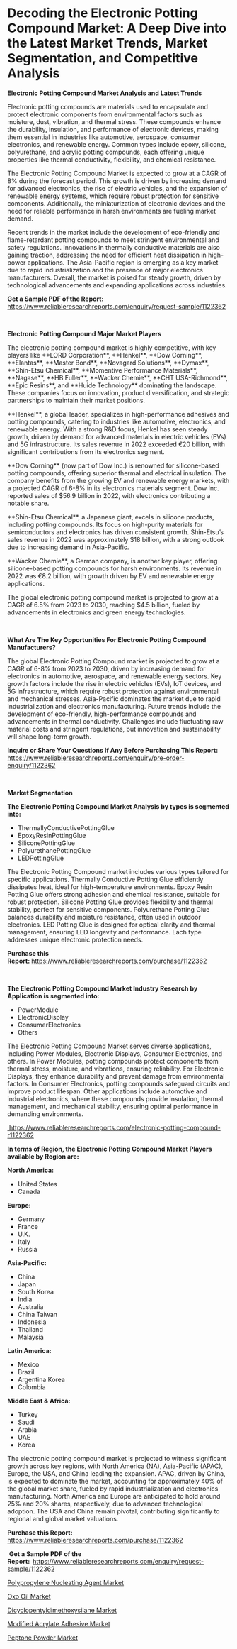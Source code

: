 <p><h1>Decoding the Electronic Potting Compound Market: A Deep Dive into the Latest Market Trends, Market Segmentation, and Competitive Analysis</h1></p><p><strong>Electronic Potting Compound Market Analysis and Latest Trends</strong></p>
<p><p>Electronic potting compounds are materials used to encapsulate and protect electronic components from environmental factors such as moisture, dust, vibration, and thermal stress. These compounds enhance the durability, insulation, and performance of electronic devices, making them essential in industries like automotive, aerospace, consumer electronics, and renewable energy. Common types include epoxy, silicone, polyurethane, and acrylic potting compounds, each offering unique properties like thermal conductivity, flexibility, and chemical resistance.</p><p>The Electronic Potting Compound Market is expected to grow at a CAGR of 8% during the forecast period. This growth is driven by increasing demand for advanced electronics, the rise of electric vehicles, and the expansion of renewable energy systems, which require robust protection for sensitive components. Additionally, the miniaturization of electronic devices and the need for reliable performance in harsh environments are fueling market demand.</p><p>Recent trends in the market include the development of eco-friendly and flame-retardant potting compounds to meet stringent environmental and safety regulations. Innovations in thermally conductive materials are also gaining traction, addressing the need for efficient heat dissipation in high-power applications. The Asia-Pacific region is emerging as a key market due to rapid industrialization and the presence of major electronics manufacturers. Overall, the market is poised for steady growth, driven by technological advancements and expanding applications across industries.</p></p>
<p><strong>Get a Sample PDF of the Report:&nbsp;</strong> <a href="https://www.reliableresearchreports.com/enquiry/request-sample/1122362?utm_campaign=9&utm_medium=2&utm_source=Github&utm_content=ia&utm_term=25012025&utm_id=electronic-potting-compound">https://www.reliableresearchreports.com/enquiry/request-sample/1122362</a></p>
<p>&nbsp;</p>
<p><strong>Electronic Potting Compound Major Market Players</strong></p>
<p><p>The electronic potting compound market is highly competitive, with key players like **LORD Corporation**, **Henkel**, **Dow Corning**, **Elantas**, **Master Bond**, **Novagard Solutions**, **Dymax**, **Shin-Etsu Chemical**, **Momentive Performance Materials**, **Nagase**, **HB Fuller**, **Wacker Chemie**, **CHT USA-Richmond**, **Epic Resins**, and **Huide Technology** dominating the landscape. These companies focus on innovation, product diversification, and strategic partnerships to maintain their market positions.</p><p>**Henkel**, a global leader, specializes in high-performance adhesives and potting compounds, catering to industries like automotive, electronics, and renewable energy. With a strong R&D focus, Henkel has seen steady growth, driven by demand for advanced materials in electric vehicles (EVs) and 5G infrastructure. Its sales revenue in 2022 exceeded €20 billion, with significant contributions from its electronics segment.</p><p>**Dow Corning** (now part of Dow Inc.) is renowned for silicone-based potting compounds, offering superior thermal and electrical insulation. The company benefits from the growing EV and renewable energy markets, with a projected CAGR of 6-8% in its electronics materials segment. Dow Inc. reported sales of $56.9 billion in 2022, with electronics contributing a notable share.</p><p>**Shin-Etsu Chemical**, a Japanese giant, excels in silicone products, including potting compounds. Its focus on high-purity materials for semiconductors and electronics has driven consistent growth. Shin-Etsu’s sales revenue in 2022 was approximately $18 billion, with a strong outlook due to increasing demand in Asia-Pacific.</p><p>**Wacker Chemie**, a German company, is another key player, offering silicone-based potting compounds for harsh environments. Its revenue in 2022 was €8.2 billion, with growth driven by EV and renewable energy applications.</p><p>The global electronic potting compound market is projected to grow at a CAGR of 6.5% from 2023 to 2030, reaching $4.5 billion, fueled by advancements in electronics and green energy technologies.</p></p>
<p>&nbsp;</p>
<p><strong>What Are The Key Opportunities For Electronic Potting Compound Manufacturers?</strong></p>
<p><p>The global Electronic Potting Compound market is projected to grow at a CAGR of 6-8% from 2023 to 2030, driven by increasing demand for electronics in automotive, aerospace, and renewable energy sectors. Key growth factors include the rise in electric vehicles (EVs), IoT devices, and 5G infrastructure, which require robust protection against environmental and mechanical stresses. Asia-Pacific dominates the market due to rapid industrialization and electronics manufacturing. Future trends include the development of eco-friendly, high-performance compounds and advancements in thermal conductivity. Challenges include fluctuating raw material costs and stringent regulations, but innovation and sustainability will shape long-term growth.</p></p>
<p><strong>Inquire or Share Your Questions If Any Before Purchasing This Report:</strong> <a href="https://www.reliableresearchreports.com/enquiry/pre-order-enquiry/1122362?utm_campaign=9&utm_medium=2&utm_source=Github&utm_content=ia&utm_term=25012025&utm_id=electronic-potting-compound">https://www.reliableresearchreports.com/enquiry/pre-order-enquiry/1122362</a></p>
<p>&nbsp;</p>
<p><strong>Market Segmentation</strong></p>
<p><strong>The Electronic Potting Compound Market Analysis by types is segmented into:</strong></p>
<p><ul><li>ThermallyConductivePottingGlue</li><li>EpoxyResinPottingGlue</li><li>SiliconePottingGlue</li><li>PolyurethanePottingGlue</li><li>LEDPottingGlue</li></ul></p>
<p><p>The Electronic Potting Compound market includes various types tailored for specific applications. Thermally Conductive Potting Glue efficiently dissipates heat, ideal for high-temperature environments. Epoxy Resin Potting Glue offers strong adhesion and chemical resistance, suitable for robust protection. Silicone Potting Glue provides flexibility and thermal stability, perfect for sensitive components. Polyurethane Potting Glue balances durability and moisture resistance, often used in outdoor electronics. LED Potting Glue is designed for optical clarity and thermal management, ensuring LED longevity and performance. Each type addresses unique electronic protection needs.</p></p>
<p><strong>Purchase this Report:&nbsp;</strong><a href="https://www.reliableresearchreports.com/purchase/1122362?utm_campaign=9&utm_medium=2&utm_source=Github&utm_content=ia&utm_term=25012025&utm_id=electronic-potting-compound">https://www.reliableresearchreports.com/purchase/1122362</a></p>
<p>&nbsp;</p>
<p><strong>The Electronic Potting Compound Market Industry Research by Application is segmented into:</strong></p>
<p><ul><li>PowerModule</li><li>ElectronicDisplay</li><li>ConsumerElectronics</li><li>Others</li></ul></p>
<p><p>The Electronic Potting Compound Market serves diverse applications, including Power Modules, Electronic Displays, Consumer Electronics, and others. In Power Modules, potting compounds protect components from thermal stress, moisture, and vibrations, ensuring reliability. For Electronic Displays, they enhance durability and prevent damage from environmental factors. In Consumer Electronics, potting compounds safeguard circuits and improve product lifespan. Other applications include automotive and industrial electronics, where these compounds provide insulation, thermal management, and mechanical stability, ensuring optimal performance in demanding environments.</p></p>
<p><a href="https://www.reliableresearchreports.com/electronic-potting-compound-r1122362?utm_campaign=9&utm_medium=2&utm_source=Github&utm_content=ia&utm_term=25012025&utm_id=electronic-potting-compound">&nbsp;https://www.reliableresearchreports.com/electronic-potting-compound-r1122362</a></p>
<p><strong>In terms of Region, the Electronic Potting Compound Market Players available by Region are:</strong></p>
<p>
    <p> <strong> North America: </strong>
        <ul>
            <li>United States</li>
            <li>Canada</li>
        </ul>
        </p> 
    <p> <strong> Europe: </strong>
        <ul>
            <li>Germany</li>
            <li>France</li>
            <li>U.K.</li>
            <li>Italy</li>
            <li>Russia</li>
        </ul>
        </p> 
    <p> <strong> Asia-Pacific: </strong>
        <ul>
            <li>China</li>
            <li>Japan</li>
            <li>South Korea</li>
            <li>India</li>
            <li>Australia</li>
            <li>China Taiwan</li>
            <li>Indonesia</li>
            <li>Thailand</li>
            <li>Malaysia</li>
        </ul>
        </p> 
    <p> <strong> Latin America: </strong>
        <ul>
            <li>Mexico</li>
            <li>Brazil</li>
            <li>Argentina Korea</li>
            <li>Colombia</li>
        </ul>
        </p> 
    <p> <strong> Middle East & Africa: </strong>
        <ul>
            <li>Turkey</li>
            <li>Saudi</li>
            <li>Arabia</li>
            <li>UAE</li>
            <li>Korea</li>
        </ul>
    </p>
    </p>
<p><p>The electronic potting compound market is projected to witness significant growth across key regions, with North America (NA), Asia-Pacific (APAC), Europe, the USA, and China leading the expansion. APAC, driven by China, is expected to dominate the market, accounting for approximately 40% of the global market share, fueled by rapid industrialization and electronics manufacturing. North America and Europe are anticipated to hold around 25% and 20% shares, respectively, due to advanced technological adoption. The USA and China remain pivotal, contributing significantly to regional and global market valuations.</p></p>
<p><strong>Purchase this Report: </strong><a href="https://www.reliableresearchreports.com/purchase/1122362?utm_campaign=9&utm_medium=2&utm_source=Github&utm_content=ia&utm_term=25012025&utm_id=electronic-potting-compound">https://www.reliableresearchreports.com/purchase/1122362</a></p>
<p>&nbsp;<strong>Get a Sample PDF of the Report:&nbsp;&nbsp;</strong><a href="https://www.reliableresearchreports.com/enquiry/request-sample/1122362?utm_campaign=9&utm_medium=2&utm_source=Github&utm_content=ia&utm_term=25012025&utm_id=electronic-potting-compound">https://www.reliableresearchreports.com/enquiry/request-sample/1122362</a></p>
<p><strong></strong></p>
<p><p><a href="https://github.com/comasnickie/Market-Research-Report-List-1/blob/main/polypropylene-nucleating-agent-market.md?utm_campaign=9&utm_medium=2&utm_source=Github&utm_content=ia&utm_term=25012025&utm_id=electronic-potting-compound">Polypropylene Nucleating Agent Market</a></p><p><a href="https://github.com/mcfred89/Market-Research-Report-List-1/blob/main/oxo-oil-market.md?utm_campaign=9&utm_medium=2&utm_source=Github&utm_content=ia&utm_term=25012025&utm_id=electronic-potting-compound">Oxo Oil Market</a></p><p><a href="https://github.com/bornergabrielle89/Market-Research-Report-List-1/blob/main/dicyclopentyldimethoxysilane-market.md?utm_campaign=9&utm_medium=2&utm_source=Github&utm_content=ia&utm_term=25012025&utm_id=electronic-potting-compound">Dicyclopentyldimethoxysilane Market</a></p><p><a href="https://github.com/tashiafun920/Market-Research-Report-List-1/blob/main/modified-acrylate-adhesive-market.md?utm_campaign=9&utm_medium=2&utm_source=Github&utm_content=ia&utm_term=25012025&utm_id=electronic-potting-compound">Modified Acrylate Adhesive Market</a></p><p><a href="https://github.com/toldenargelia86/Market-Research-Report-List-1/blob/main/peptone-powder-market.md?utm_campaign=9&utm_medium=2&utm_source=Github&utm_content=ia&utm_term=25012025&utm_id=electronic-potting-compound">Peptone Powder Market</a></p></p>